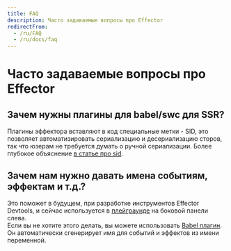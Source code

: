 ```yaml
---
title: FAQ
description: Часто задаваемые вопросы про Effector
redirectFrom:
  - /ru/FAQ
  - /ru/docs/faq
---
```


# Часто задаваемые вопросы про Effector

## Зачем нужны плагины для babel/swc для SSR?

Плагины эффектора вставляют в код специальные метки - SID, это позволяет автоматизировать сериализацию и десериализацию сторов, так что юзерам не требуется думать о ручной сериализации. Более глубокое объяснение [в статье про sid](/ru/explanation/sids).

## Зачем нам нужно давать имена событиям, эффектам и т.д.?

Это поможет в будущем, при разработке инструментов Effector Devtools, и сейчас используется в [плейграунде](https://share.effector.dev) на боковой панели слева.\
Если вы не хотите этого делать, вы можете использовать [Babel плагин](https://www.npmjs.com/package/@effector/babel-plugin). Он автоматически сгенерирует имя для событий и эффектов из имени переменной.
